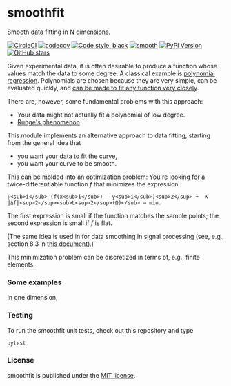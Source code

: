 # smoothfit

Smooth data fitting in N dimensions.

[![CircleCI](https://img.shields.io/circleci/project/github/nschloe/smoothfit/master.svg)](https://circleci.com/gh/nschloe/smoothfit)
[![codecov](https://img.shields.io/codecov/c/github/nschloe/smoothfit.svg)](https://codecov.io/gh/nschloe/smoothfit)
[![Code style: black](https://img.shields.io/badge/code%20style-black-000000.svg)](https://github.com/psf/black)
[![smooth](https://img.shields.io/badge/smooth-yes-8209ba.svg)](https://github.com/nschloe/smoothfit)
[![PyPi Version](https://img.shields.io/pypi/v/smoothfit.svg)](https://pypi.org/project/smoothfit)
[![GitHub stars](https://img.shields.io/github/stars/nschloe/smoothfit.svg?logo=github&label=Stars&logoColor=white)](https://github.com/nschloe/smoothfit)

Given experimental data, it is often desirable to produce a function whose values match
the data to some degree.  A classical example is [polynomial
regression](https://en.wikipedia.org/wiki/Polynomial_regression).  Polynomials are
chosen because they are very simple, can be evaluated quickly, and [can be made to fit
any function very closely](https://en.wikipedia.org/wiki/Stone–Weierstrass_theorem).

There are, however, some fundamental problems with this approach:

 * Your data might not actually fit a polynomial of low degree.
 * [Runge's phenomenon](//en.wikipedia.org/wiki/Runge%27s_phenomenon).

This module implements an alternative approach to data fitting, starting from the
general idea that

 * you want your data to fit the curve,
 * you want your curve to be smooth.

This can be molded into an optimization problem: You're looking for a
twice-differentiable function _f_ that minimizes the expression

    ∑<sub>i</sub> (f(x<sub>i</sub>) - y<sub>i</sub>)<sup>2</sup> +  λ ‖Δf‖<sup>2</sup><sub>L<sup>2</sup>(Ω)</sub> → min.

The first expression is small if the function matches the sample points; the second
expression is small if _f_ is flat.

(The same idea is used in for data smoothing in signal processing (see, e.g., section
8.3 in [this
document](http://eeweb.poly.edu/iselesni/lecture_notes/least_squares/least_squares_SP.pdf)).)

This minimization problem can be discretized in terms of, e.g., finite elements.


### Some examples


In one dimension, 



### Testing

To run the smoothfit unit tests, check out this repository and type
```
pytest
```

### License

smoothfit is published under the [MIT license](https://en.wikipedia.org/wiki/MIT_License).
